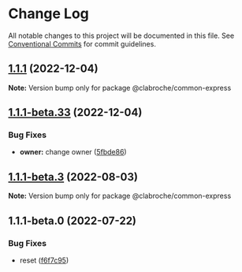 # Change Log

All notable changes to this project will be documented in this file.
See [Conventional Commits](https://conventionalcommits.org) for commit guidelines.

## [1.1.1](https://github.com/clabroche/monorepo/compare/v1.1.1-beta.34...v1.1.1) (2022-12-04)

**Note:** Version bump only for package @clabroche/common-express

## [1.1.1-beta.33](https://github.com/clabroche/monorepo/compare/v1.1.1-beta.32...v1.1.1-beta.33) (2022-12-04)

### Bug Fixes

* **owner:** change owner ([5fbde86](https://github.com/clabroche/monorepo/commit/5fbde863734787839cd409734ae5871dc5e1772f))

## [1.1.1-beta.3](https://github.com/clabroche/monorepo/compare/v1.1.1-beta.2...v1.1.1-beta.3) (2022-08-03)

**Note:** Version bump only for package @clabroche/common-express

## 1.1.1-beta.0 (2022-07-22)

### Bug Fixes

* reset ([f6f7c95](https://github.com/clabroche/monorepo/commit/f6f7c951528ccd69d917a951f496ef8a308183c8))
